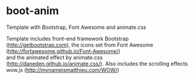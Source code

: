 # boot-anim
Template with Bootstrap, Font Awesome and animate.css

Template includes front-end framework Bootstrap (http://getbootstrap.com), 
the icons set from Font Awesome (http://fortawesome.github.io/Font-Awesome/) <br>
and the animated effect by animate.css (http://daneden.github.io/animate.css/). 
Also includes the scrolling effects wow.js (http://mynameismatthieu.com/WOW/)
